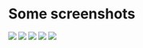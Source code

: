 # Some screenshots

![](imgs/screenshot1.jpeg)
![](imgs/screenshot2.jpeg)
![](imgs/screenshot3.jpeg)
![](imgs/screenshot4.jpeg)
![](imgs/screenshot5.jpeg)
